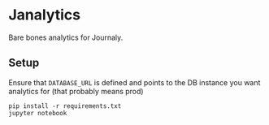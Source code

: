# Janalytics

Bare bones analytics for Journaly.

## Setup

Ensure that `DATABASE_URL` is defined and points to the DB instance you want analytics for (that probably means prod)

```
pip install -r requirements.txt
jupyter notebook
```
